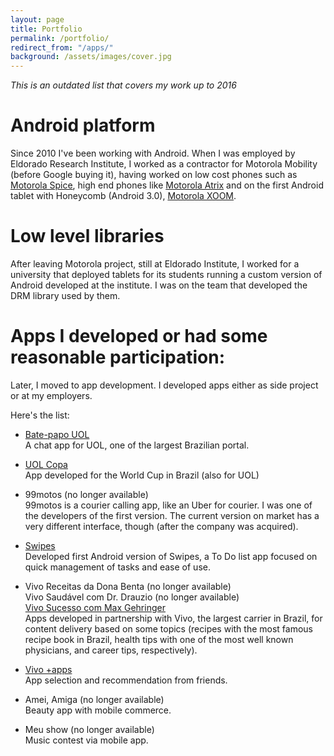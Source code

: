 ```yaml
---
layout: page
title: Portfolio
permalink: /portfolio/
redirect_from: "/apps/"
background: /assets/images/cover.jpg
---
```


_This is an outdated list that covers my work up to 2016_

# Android platform

Since 2010 I've been working with Android. When I was employed by Eldorado
Research Institute, I worked as a contractor for Motorola Mobility (before
Google buying it), having worked on low cost phones such as [Motorola Spice](http://www.gsmarena.com/motorola_spice_xt300-3540.php), high end phones like [Motorola Atrix](http://www.gsmarena.com/motorola_atrix-3709.php) and on the first Android tablet with Honeycomb (Android 3.0), [Motorola XOOM](http://www.gsmarena.com/motorola_xoom_mz604-3833.php).

# Low level libraries

After leaving Motorola project, still at Eldorado Institute, I worked for
a university that deployed tablets for its students running a custom version of
Android developed at the institute. I was on the team that developed the DRM
library used by them.

# Apps I developed or had some reasonable participation:

Later, I moved to app development. I developed apps either as side project or
at my employers.

Here's the list:

* [Bate-papo UOL](https://play.google.com/store/apps/details?id=br.com.uol.batepapo)  
  A chat app for UOL, one of the largest Brazilian portal.

* [UOL Copa](https://play.google.com/store/apps/details?id=br.org.eldorado.uolcopa)  
  App developed for the World Cup in Brazil (also for UOL)

* 99motos (no longer available)  
  99motos is a courier calling app, like an Uber for courier. I was one of the
  developers of the first version. The current version on market has a very
  different interface, though (after the company was acquired).

* [Swipes](http://www.swipesapp.com)  
  Developed first Android version of Swipes, a To Do list app focused on quick
  management of tasks and ease of use.

* Vivo Receitas da Dona Benta (no longer available)  
  Vivo Saudável com Dr.  Drauzio (no longer available)  
  [Vivo Sucesso com Max Gehringer](https://play.google.com/store/apps/details?id=com.movile.android.learning.maxgehringer)  
  Apps developed in partnership with Vivo, the largest carrier in Brazil, for
  content delivery based on some topics (recipes with the most famous recipe
  book in Brazil, health tips with one of the most well known physicians, and
  career tips, respectively).

* [Vivo +apps](https://play.google.com/store/apps/details?id=com.movile.android.appsvivo)  
  App selection and recommendation from friends.

* Amei, Amiga (no longer available)  
  Beauty app with mobile commerce.

* Meu show (no longer available)  
  Music contest via mobile app.

